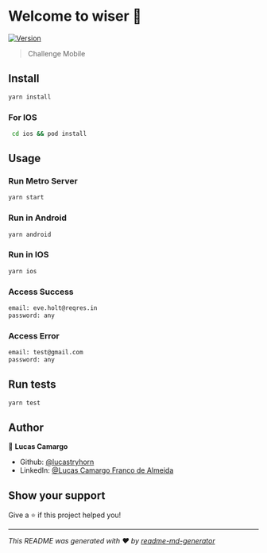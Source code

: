 # Welcome to wiser 👋

[![Version](https://img.shields.io/npm/v/wiser.svg)](https://www.npmjs.com/package/wiser)

> Challenge Mobile

## Install

```sh
yarn install
```

### For IOS

```sh
 cd ios && pod install
```

## Usage

### Run Metro Server

```sh
yarn start
```

### Run in Android

```sh
yarn android
```

### Run in IOS

```sh
yarn ios
```

### Access Success

```sh
email: eve.holt@reqres.in
password: any
```

### Access Error

```sh
email: test@gmail.com
password: any
```

## Run tests

```sh
yarn test
```

## Author

👤 **Lucas Camargo**

- Github: [@lucastryhorn](https://github.com/lucastryhorn)
- LinkedIn: [@Lucas Camargo Franco de Almeida](https://linkedin.com/in/lucas-camargo-franco-de-almeida-57229616a)

## Show your support

Give a ⭐️ if this project helped you!

---

_This README was generated with ❤️ by [readme-md-generator](https://github.com/kefranabg/readme-md-generator)_

